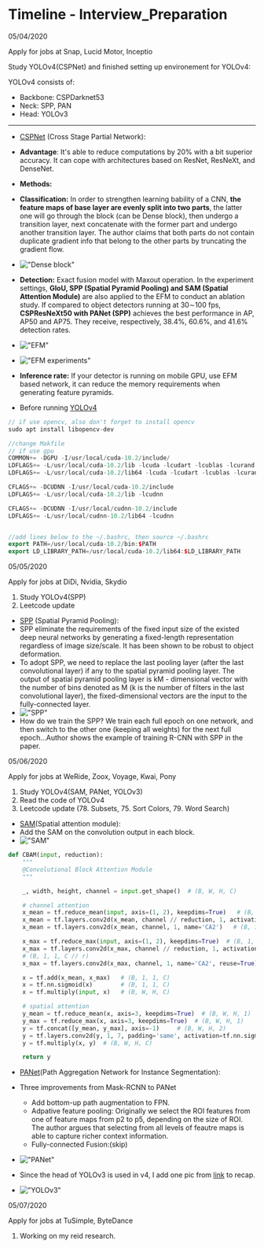 # Timeline - Interview_Preparation
05/04/2020

Apply for jobs at Snap, Lucid Motor, Inceptio

Study YOLOv4(CSPNet) and finished setting up environement for YOLOv4:

YOLOv4 consists of:
+ Backbone: CSPDarknet53 
+ Neck: SPP, PAN 
+ Head: YOLOv3 

---

+ [CSPNet](https://github.com/WongKinYiu/CrossStagePartialNetworks) (Cross Stage Partial Network): 
+ **Advantage**: It's able to reduce computations by 20% with a bit superior accuracy. It can cope with architectures based on ResNet, ResNeXt, and DenseNet.
+ **Methods:** 
+ **Classification:** In order to strengthen learning bability of a CNN, **the feature maps of base layer are evenly split into two parts**, the latter one will go through the block (can be Dense block), then undergo a transition layer, next concatenate with the former part and undergo another transition layer. The author claims that both parts do not contain duplicate gradient info that belong to the other parts by truncating the gradient flow.
+ !["Dense block"](1.PNG )
+ **Detection:** Exact fusion model with Maxout operation. In the experiment settings, **GIoU,  SPP (Spatial Pyramid Pooling) and SAM (Spatial Attention Module)** are also applied to the EFM to conduct an ablation study. If compared to object detectors running at 30∼100 fps, **CSPResNeXt50 with PANet (SPP)** achieves the best performance
in AP, AP50 and AP75. They receive, respectively, 38.4%, 60.6%, and 41.6% detection rates.  
+ !["EFM"](2.PNG )
+ !["EFM experiments"](3.PNG )
+ **Inference rate:** If your detector is running on mobile GPU, use EFM based network, it can reduce the memory requirements when generating feature pyramids.

+ Before running [YOLOv4](https://github.com/AlexeyAB/darknet#how-to-use-on-the-command-line)

```cpp
// if use opencv, also don't forget to install opencv
sudo apt install libopencv-dev 

//change Makfile
// if use gpu
COMMON+= -DGPU -I/usr/local/cuda-10.2/include/
LDFLAGS+= -L/usr/local/cuda-10.2/lib -lcuda -lcudart -lcublas -lcurand
LDFLAGS+= -L/usr/local/cuda-10.2/lib64 -lcuda -lcudart -lcublas -lcurand

CFLAGS+= -DCUDNN -I/usr/local/cuda-10.2/include
LDFLAGS+= -L/usr/local/cuda-10.2/lib -lcudnn

CFLAGS+= -DCUDNN -I/usr/local/cudnn-10.2/include
LDFLAGS+= -L/usr/local/cudnn-10.2/lib64 -lcudnn


//add lines below to the ~/.bashrc, then source ~/.bashrc
export PATH=/usr/local/cuda-10.2/bin:$PATH
export LD_LIBRARY_PATH=/usr/local/cuda-10.2/lib64:$LD_LIBRARY_PATH
```

05/05/2020

Apply for jobs at DiDi, Nvidia, Skydio

1) Study YOLOv4(SPP)
2) Leetcode update

+ [SPP](https://arxiv.org/pdf/1406.4729.pdf) (Spatial Pyramid Pooling):
+ SPP eliminate the requirements of the fixed input size of the existed deep neural networks by generating a fixed-length representation regardless of image size/scale. It has been shown to be robust to object deformation.
+ To adopt SPP, we need to replace the last pooling layer (after the last convolutional layer) if any to the spatial pyramid pooling layer. The output of spatial pyramid pooling layer is kM - dimensional vector with the number of bins denoted as M (k is the number of filters in the last convolutional layer), the fixed-dimensional vectors are the input to the fully-connected layer.  
+ !["SPP"](4.PNG )
+ How do we train the SPP? We train each full epoch on one network, and then switch to the other one (keeping all weights) for the next full epoch...Author shows the example of training R-CNN with SPP in the paper.

05/06/2020

Apply for jobs at WeRide, Zoox, Voyage, Kwai, Pony

1) Study YOLOv4(SAM, PANet, YOLOv3)
2) Read the code of YOLOv4
3) Leetcode update (78. Subsets, 75. Sort Colors, 79. Word Search)

+ [SAM](https://arxiv.org/pdf/1807.06521.pdf)(Spatial attention module): 
+ Add the SAM on the convolution output in each block.
+ !["SAM"](5.PNG)

```python
def CBAM(input, reduction):
    """
    @Convolutional Block Attention Module
    """

    _, width, height, channel = input.get_shape()  # (B, W, H, C)

    # channel attention
    x_mean = tf.reduce_mean(input, axis=(1, 2), keepdims=True)   # (B, 1, 1, C)
    x_mean = tf.layers.conv2d(x_mean, channel // reduction, 1, activation=tf.nn.relu, name='CA1')  # (B, 1, 1, C // r)
    x_mean = tf.layers.conv2d(x_mean, channel, 1, name='CA2')   # (B, 1, 1, C)

    x_max = tf.reduce_max(input, axis=(1, 2), keepdims=True)  # (B, 1, 1, C)
    x_max = tf.layers.conv2d(x_max, channel // reduction, 1, activation=tf.nn.relu, name='CA1', reuse=True)
    # (B, 1, 1, C // r)
    x_max = tf.layers.conv2d(x_max, channel, 1, name='CA2', reuse=True)  # (B, 1, 1, C)

    x = tf.add(x_mean, x_max)   # (B, 1, 1, C)
    x = tf.nn.sigmoid(x)        # (B, 1, 1, C)
    x = tf.multiply(input, x)   # (B, W, H, C)

    # spatial attention
    y_mean = tf.reduce_mean(x, axis=3, keepdims=True)  # (B, W, H, 1)
    y_max = tf.reduce_max(x, axis=3, keepdims=True)  # (B, W, H, 1)
    y = tf.concat([y_mean, y_max], axis=-1)     # (B, W, H, 2)
    y = tf.layers.conv2d(y, 1, 7, padding='same', activation=tf.nn.sigmoid)    # (B, W, H, 1)
    y = tf.multiply(x, y)  # (B, W, H, C)

    return y

```


+ [PANet](https://arxiv.org/pdf/1803.01534.pdf)(Path Aggregation Network for Instance Segmentation):
+ Three improvements from Mask-RCNN to PANet
  + Add bottom-up path augmentation to FPN.
  + Adpative feature pooling: Originally we select the ROI features from one of feature maps from p2 to p5, depending on the size of ROI. The author argues that selecting from all levels of feautre maps is able to capture richer context information.
  + Fully-connected Fusion:(skip)
+ !["PANet"](6.PNG)

+ Since the head of YOLOv3 is used in v4, I add one pic from [link](https://zhuanlan.zhihu.com/p/76802514) to recap.
+ !["YOLOv3"](7.jpg)

05/07/2020

Apply for jobs at TuSimple, ByteDance

1) Working on my reid research.
